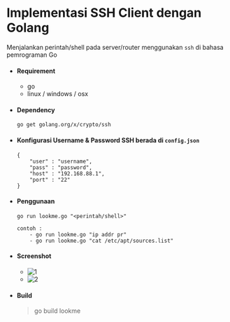 # Implementasi SSH Client dengan Golang

Menjalankan perintah/shell pada server/router menggunakan `ssh` di bahasa pemrograman Go

- #### Requirement
    -  go 
    -  linux / windows / osx

- #### Dependency
    ```
    go get golang.org/x/crypto/ssh
    ```

- #### Konfigurasi Username & Password SSH berada di `config.json`
    ```
    {
        "user" : "username",
        "pass" : "password",
        "host" : "192.168.88.1", 
        "port" : "22"
    }

    ```

- #### Penggunaan 
    ```
    go run lookme.go "<perintah/shell>"

    contoh :
        - go run lookme.go "ip addr pr"
        - go run lookme.go "cat /etc/apt/sources.list"
    ```

- #### Screenshot

    - ![1]("https://github.com/rootshaxor/lookme/blob/master/ss/1.png)
    - ![2]("https://github.com/rootshaxor/lookme/blob/master/ss/1.png")

- #### Build
    > go build lookme